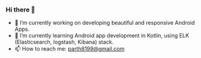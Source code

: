 ### Hi there 👋

<!--
**parthjpatel99/parthjpatel99** is a ✨ _special_ ✨ repository because its `README.md` (this file) appears on your GitHub profile.

Here are some ideas to get you started:

- 🔭 I’m currently working on ...
- 🌱 I’m currently learning ...
- 👯 I’m looking to collaborate on ...
- 🤔 I’m looking for help with ...
- 💬 Ask me about ...
- 📫 How to reach me: ...
- 😄 Pronouns: ...
- ⚡ Fun fact: ...
-->
- 🔭 I’m currently working on developing beautiful and responsive Android Apps.
- 🌱 I’m currently learning Android app development in Kotlin, using ELK (Elasticsearch, logstash, Kibana) stack.
- 📫 How to reach me: parth8199@gmail.com

